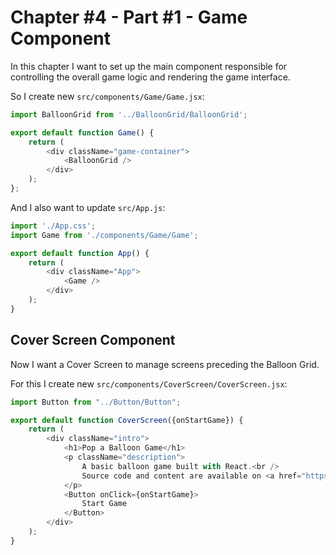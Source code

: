 # Chapter #4 - Part #1 - Game Component

In this chapter I want to set up the main component responsible for controlling the overall game logic and rendering the game interface.

So I create new `src/components/Game/Game.jsx`:

```js
import BalloonGrid from '../BalloonGrid/BalloonGrid';

export default function Game() {
    return (
        <div className="game-container">
            <BalloonGrid />
        </div>
    );
};
```

And I also want to update `src/App.js`:

```js
import './App.css';
import Game from './components/Game/Game';

export default function App() {
    return (
        <div className="App">
            <Game />
        </div>
    );
}
```

## Cover Screen Component

Now I want a Cover Screen to manage screens preceding the Balloon Grid.

For this I create new `src/components/CoverScreen/CoverScreen.jsx`:

```js
import Button from "../Button/Button";

export default function CoverScreen({onStartGame}) {
    return (
        <div className="intro">
            <h1>Pop a Balloon Game</h1>
            <p className="description">
                A basic balloon game built with React.<br />
                Source code and content are available on <a href="https://github.com/qbreis/react-pop-a-popup-balloon">Github</a>.
            </p>
            <Button onClick={onStartGame}>
                Start Game
            </Button>
        </div>
    );
}
```
